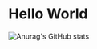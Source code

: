 # Hello World

  
![Anurag's GitHub stats](https://github-readme-stats.vercel.app/api?username=AlienWolfX&show_icons=true&theme=dark)
